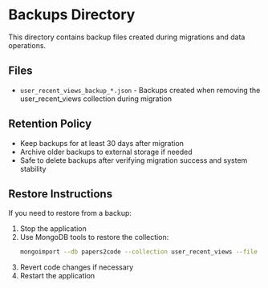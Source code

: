 # Backups Directory

This directory contains backup files created during migrations and data operations.

## Files

- `user_recent_views_backup_*.json` - Backups created when removing the user_recent_views collection during migration

## Retention Policy

- Keep backups for at least 30 days after migration
- Archive older backups to external storage if needed
- Safe to delete backups after verifying migration success and system stability

## Restore Instructions

If you need to restore from a backup:

1. Stop the application
2. Use MongoDB tools to restore the collection:
   ```bash
   mongoimport --db papers2code --collection user_recent_views --file backup_file.json --jsonArray
   ```
3. Revert code changes if necessary
4. Restart the application
